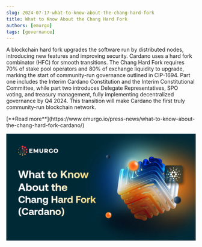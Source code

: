 ```yaml
---
slug: 2024-07-17-what-to-know-about-the-chang-hard-fork
title: What to Know About the Chang Hard Fork
authors: [emurgo]
tags: [governance]
---
```


A blockchain hard fork upgrades the software run by distributed nodes, introducing new features and improving security. Cardano uses a hard fork combinator (HFC) for smooth transitions. The Chang Hard Fork requires 70% of stake pool operators and 80% of exchange liquidity to upgrade, marking the start of community-run governance outlined in CIP-1694. Part one includes the Interim Cardano Constitution and the Interim Constitutional Committee, while part two introduces Delegate Representatives, SPO voting, and treasury management, fully implementing decentralized governance by Q4 2024. This transition will make Cardano the first truly community-run blockchain network.

<div style={{ textAlign: 'right' }}>
 [**Read more**](https://www.emurgo.io/press-news/what-to-know-about-the-chang-hard-fork-cardano/) 
</div>

 ![What to Know About the Chang Hard Fork](./banner.webp)


